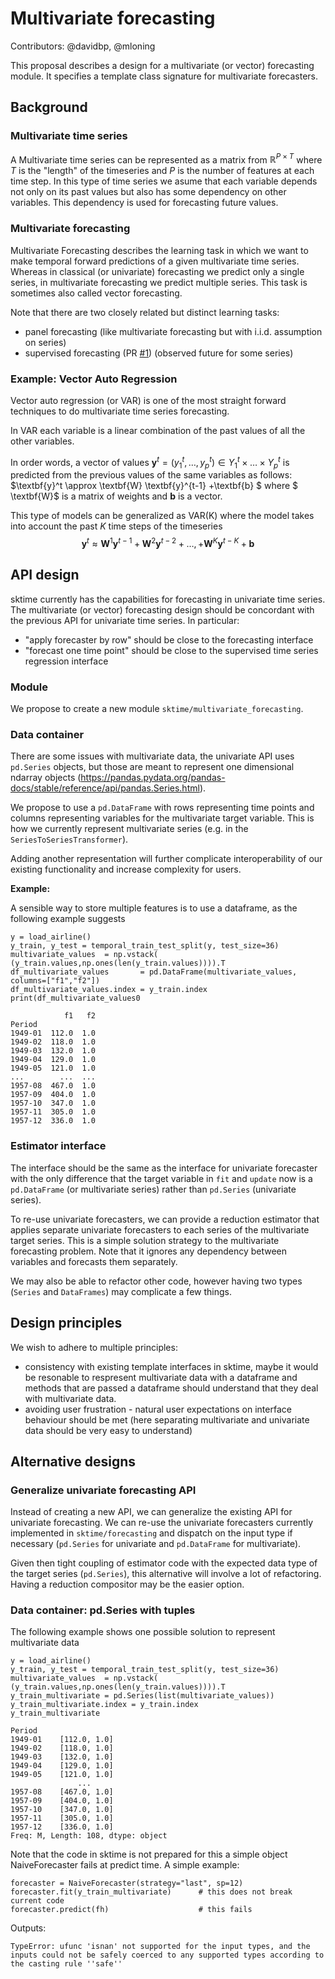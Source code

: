 # Multivariate forecasting

Contributors: @davidbp, @mloning

This proposal describes a design for a multivariate (or vector) forecasting module. It specifies a template class signature for multivariate forecasters.

## Background

### Multivariate time series

A Multivariate time series can be represented as a matrix from $\mathbb{R}^{P\times T}$ where $T$ is the "length" of the timeseries and $P$ is the number of features at each time step. In this type of time series we asume that  each variable depends not only on its past values but also has some dependency on other variables. This dependency is used for forecasting future values. 

### Multivariate forecasting

Multivariate Forecasting describes the learning task in which we want to make temporal forward predictions of a given multivariate time series. Whereas in classical (or univariate) forecasting we predict only a single series, in multivariate forecasting we predict multiple series. This task is sometimes also called vector forecasting. 

Note that there are two closely related but distinct learning tasks: 
* panel forecasting (like multivariate forecasting but with i.i.d. assumption on series)
* supervised forecasting (PR [#1](https://github.com/sktime/enhancement-proposals/pull/1)) (observed future for some series)

### Example: Vector Auto Regression 

Vector auto regression (or VAR) is one of the most straight forward techniques to do multivariate time series forecasting.

In VAR each variable is a linear combination of the past values of all the other variables. 

In order words,  a vector of values   $\textbf{y}^t = (y_1^t,\dots,y_p^t) \in  Y_1^t \times \dots \times  Y_p^t$  is  predicted from the previous values of the same variables  as follows:  $\textbf{y}^t \approx \textbf{W} \textbf{y}^{t-1} +\textbf{b} $ where $ \textbf{W}$ is a matrix of weights and $\textbf{b}$ is a vector. 

This type of models can be generalized as VAR(K) where the model takes into account the past $K$ time steps of  the timeseries
$$
\textbf{y}^t \approx \textbf{W}^1 \textbf{y}^{t-1} +\textbf{W}^2 \textbf{y}^{t-2} + \dots, +\textbf{W}^K \textbf{y}^{t-K}+ \textbf{b}
$$


## API design

sktime currently has the capabilities for forecasting in univariate time series. The multivariate (or vector) forecasting design should be concordant with the previous API for univariate time series. In particular:

- "apply forecaster by row" should be close to the forecasting interface
- "forecast one time point" should be  close to the supervised time series regression interface

### Module
We propose to create a new module `sktime/multivariate_forecasting`. 

### Data container
There are some issues with multivariate data, the univariate API uses `pd.Series` objects, but those are meant to represent one dimensional ndarray objects (https://pandas.pydata.org/pandas-docs/stable/reference/api/pandas.Series.html). 

We propose to use a `pd.DataFrame` with rows representing time points and columns representing variables for the multivariate target variable. This is how we currently represent multivariate series (e.g. in the `SeriesToSeriesTransformer`). 

Adding another representation will further complicate interoperability of our existing functionality and increase complexity for users.

**Example:**

A sensible way to store multiple features is to use a dataframe, as the following example suggests

```
y = load_airline()
y_train, y_test = temporal_train_test_split(y, test_size=36)
multivariate_values  = np.vstack( (y_train.values,np.ones(len(y_train.values)))).T
df_multivariate_values       = pd.DataFrame(multivariate_values, columns=["f1","f2"])
df_multivariate_values.index = y_train.index
print(df_multivariate_values0
```

```
            f1   f2
Period             
1949-01  112.0  1.0
1949-02  118.0  1.0
1949-03  132.0  1.0
1949-04  129.0  1.0
1949-05  121.0  1.0
...        ...  ...
1957-08  467.0  1.0
1957-09  404.0  1.0
1957-10  347.0  1.0
1957-11  305.0  1.0
1957-12  336.0  1.0
```

### Estimator interface
The interface should be the same as the interface for univariate forecaster with the only difference that the target variable in `fit` and `update` now is a `pd.DataFrame` (or multivariate series) rather than `pd.Series` (univariate series).

To re-use univariate forecasters, we can provide a reduction estimator that applies separate univariate forecasters to each series of the multivariate target series. This is a simple solution strategy to the multivariate forecasting problem. Note that it ignores any dependency between variables and forecasts them separately. 

We may also be able to refactor other code, however having two types (`Series` and `DataFrames`) may complicate a few things.  

## Design principles

We wish to adhere to multiple principles:

- consistency with existing template interfaces in sktime, maybe it would be resonable to respresent multivariate data with a dataframe and methods that are passed a dataframe should understand that they deal with multivariate data.
- avoiding user frustration - natural user expectations on interface behaviour should be met (here separating multivariate and univariate data should be very easy to understand)


## Alternative designs

### Generalize univariate forecasting API

Instead of creating a new API, we can generalize the existing API for univariate forecasting. We can re-use the univariate forecasters currently implemented in `sktime/forecasting` and dispatch on the input type if necessary (`pd.Series` for univariate and `pd.DataFrame` for multivariate).

Given then tight coupling of estimator code with the expected data type of the target series (`pd.Series`), this alternative will involve a lot of refactoring. Having a reduction compositor may be the easier option.

### Data container: pd.Series with tuples

The following example shows one possible solution to represent multivariate data

```
y = load_airline()
y_train, y_test = temporal_train_test_split(y, test_size=36)
multivariate_values  = np.vstack( (y_train.values,np.ones(len(y_train.values)))).T
y_train_multivariate = pd.Series(list(multivariate_values))
y_train_multivariate.index = y_train.index
y_train_multivariate
```

```
Period
1949-01    [112.0, 1.0]
1949-02    [118.0, 1.0]
1949-03    [132.0, 1.0]
1949-04    [129.0, 1.0]
1949-05    [121.0, 1.0]
               ...     
1957-08    [467.0, 1.0]
1957-09    [404.0, 1.0]
1957-10    [347.0, 1.0]
1957-11    [305.0, 1.0]
1957-12    [336.0, 1.0]
Freq: M, Length: 108, dtype: object
```

Note that the code in sktime is not prepared for this a simple object NaiveForecaster fails at predict time. A simple example:

```
forecaster = NaiveForecaster(strategy="last", sp=12)
forecaster.fit(y_train_multivariate)      # this does not break current code
forecaster.predict(fh)                    # this fails
```

Outputs:

```
TypeError: ufunc 'isnan' not supported for the input types, and the inputs could not be safely coerced to any supported types according to the casting rule ''safe''
```
